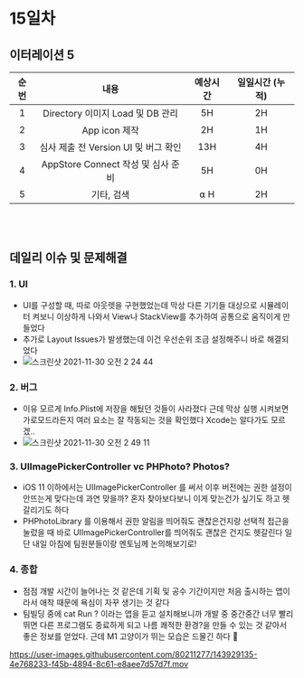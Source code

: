 # 15일차
## 이터레이션 5
|순번|내용|예상시간|일일시간 (누적)
|:---:|:-----:|:-------:|:-------:
|1|Directory 이미지 Load 및 DB 관리| 5H | 2H
|2|App icon 제작| 2H | 1H
|3|심사 제출 전 Version UI 및 버그 확인| 13H | 4H
|4|AppStore Connect 작성 및 심사 준비| 5H | 0H
|5|기타, 검색| ⍺ H | 2H


</br></br>
## 데일리 이슈 및 문제해결
### 1. UI
  - UI를 구성할 때, 따로 아웃렛을 구현했었는데 막상 다른 기기들 대상으로 시뮬레이터 켜보니 이상하게 나와서 View나 StackView를 추가하여 공통으로 움직이게 만들었다
  - 추가로 Layout Issues가 발생했는데 이건 우선순위 조금 설정해주니 바로 해결되었다 
  - ![스크린샷 2021-11-30 오전 2 24 44](https://user-images.githubusercontent.com/80211277/143929041-d4c664c5-3dfd-40f4-8144-fb64487e8518.png)

### 2. 버그
  - 이유 모르게 Info.Plist에 저장을 해뒀던 것들이 사라졌다 근데 막상 실행 시켜보면 가로모드라든지 여러 요소는 잘 작동되는 것을 확인했다 Xcode는 알다가도 모르겠..
  - ![스크린샷 2021-11-30 오전 2 49 11](https://user-images.githubusercontent.com/80211277/143929072-cc5b1a28-6809-424d-8758-e5e273790778.png)

### 3. UIImagePickerController vc PHPhoto? Photos?
  - iOS 11 이하에서는 UIImagePickerController 를 써서 이후 버전에는 권한 설정이 안뜨는게 맞다는데 과연 맞을까? 혼자 찾아보다보니 이게 맞는건가 싶기도 하고 헷갈리기도 하다
  - PHPhotoLibrary 를 이용해서 권한 알림을 띄어줘도 괜찮은건지랑 선택적 접근을 눌렀을 때 바로 UIImagePickerController를 띄어줘도 괜찮은 건지도 헷갈린다 일단 내일 아침에 팀원분들이랑 멘토님께 논의해보기로!
### 4. 종합
  - 점점 개발 시간이 늘어나는 것 같은데 기획 및 공수 기간이지만 처음 출시하는 앱이라서 애착 때문에 욕심이 자꾸 생기는 것 같다
  - 팀빌딩 중에 cat Run ? 이라는 앱을 듣고 설치해보니까 개발 중 중간중간 너무 빨리 뛰면 다른 프로그램도 종료하게 되고 나름 쾌적한 환경?을 만들 수 있는 것 같아서 좋은 정보를 얻었다. 근데 M1 고양이가 뛰는 모습은 드물긴 하다 🤣

https://user-images.githubusercontent.com/80211277/143929135-4e768233-f45b-4894-8c61-e8aee7d57d7f.mov
